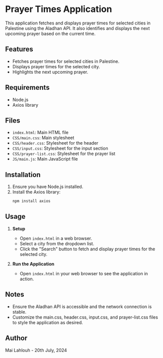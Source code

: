 # Prayer Times Application

This application fetches and displays prayer times for selected cities in Palestine using the Aladhan API. It also identifies and displays the next upcoming prayer based on the current time.

## Features
- Fetches prayer times for selected cities in Palestine.
- Displays prayer times for the selected city.
- Highlights the next upcoming prayer.

## Requirements
- Node.js
- Axios library

## Files
- `index.html`: Main HTML file
- `CSS/main.css`: Main stylesheet
- `CSS/header.css`: Stylesheet for the header
- `CSS/input.css`: Stylesheet for the input section
- `CSS/prayer-list.css`: Stylesheet for the prayer list
- `JS/main.js`: Main JavaScript file

## Installation
1. Ensure you have Node.js installed.
2. Install the Axios library:
    ```bash
    npm install axios
    ```

## Usage
1. **Setup**
    - Open `index.html` in a web browser.
    - Select a city from the dropdown list.
    - Click the "Search" button to fetch and display prayer times for the selected city.

2. **Run the Application**
    - Open `index.html` in your web browser to see the application in action.
      
## Notes
- Ensure the Aladhan API is accessible and the network connection is stable.
- Customize the main.css, header.css, input.css, and prayer-list.css files to style the application as desired.
  
## Author
Mai Lahlouh - 20th July, 2024
